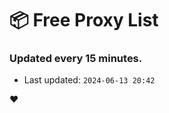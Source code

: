 # :package: Free Proxy List
### Updated every 15 minutes.

- Last updated: `2024-06-13 20:42`

:heart:

